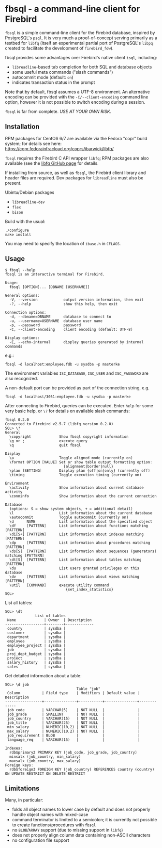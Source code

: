 fbsql - a command-line client for Firebird
==========================================

`fbsql` is a simple command-line client for the Firebird database, inspired
by PostgreSQL's `psql`. It is very much a proof-of-concept serving primarily
as a testbed for `libfq` (itself an experimental partial port of PostgreSQL's
`libpq` created to facilitate the development of `firebird_fdw`).

fbsql provides some advantages over Firebird's native client `isql`,
including:

 - `libreadline`-based tab completion for both SQL and database objects
 - some useful meta commands ("slash commands")
 - autocommit mode (default: `on`)
 - indicates transaction status in the prompt

Note that by default, fbsql assumes a UTF-8 environment. An alternative
encoding can be provided with the `-C/--client-encoding` command line option,
however it is not possible to switch encoding during a session.

`fbsql` is far from complete. *USE AT YOUR OWN RISK.*


Installation
------------

RPM packages for CentOS 6/7 are available via the Fedora "copr" build system;
for details see here: <https://copr.fedorainfracloud.org/coprs/ibarwick/libfq/>

`fbsql` requires the Firebird C API wrapper `libfq`; RPM packages are also
available (see the [libfq GitHub page](https://github.com/ibarwick/libfq)
for details.

If installing from source, as well as `fbsql`, the Firebird client library
and header files are required. Dev packages for `libreadline` must also be
present.

Ubintu/Debian packages
* `libreadline-dev`
* `flex`
* `bison`

Build with the usual:

    ./configure
    make install

You may need to specify the location of `ibase.h` in `CFLAGS`.


Usage
-----

    $ fbsql --help
    fbsql is an interactive terminal for Firebird.

    Usage:
      fbsql [OPTION]... [DBNAME [USERNAME]]

    General options:
      -V, --version            output version information, then exit
      -?, --help               show this help, then exit

    Connection options:
      -d, --dbname=DBNAME      database to connect to
      -u, --username=USERNAME  database user name
      -p, --password           password
      -C, --client-encoding    client encoding (default: UTF-8)

    Display options:
      -E, --echo-internal      display queries generated by internal commands


e.g.:

    fbsql -d localhost:employee.fdb -u sysdba -p masterke

The environment variables `ISC_DATABASE`, `ISC_USER` and `ISC_PASSWORD` are also
recognized.

A non-default port can be provided as part of the connection string, e.g.

    fbsql -d localhost/3051:employee.fdb -u sysdba -p masterke

After connecting to Firebird, queries can be executed. Enter `help` for some
very basic help, or `\?` for details on available slash commands:

    fbsql 0.2.0
    Connected to Firebird v2.5.7 (libfq version 0.2.0)
    SQL> \?
    General
      \copyright             Show fbsql copyright information
      \g or ;                execute query
      \q                     quit fbsql

    Display
      \a                     Toggle aligned mode (currently on)
      \format OPTION [VALUE] Set or show table output formatting option:
                               {alignment|border|null}
      \plan [SETTING]        Display plan {off|on|only} (currently off)
      \timing                Toggle execution timing (currently on)

    Environment
      \activity              Show information about current database activity
      \conninfo              Show information about the current connection

    Database
      (options: S = show system objects, + = additional detail)
      \l                     List information about the current database
      \autocommit            Toggle autocommit (currently on)
      \d      NAME           List information about the specified object
      \df     [PATTERN]      List information about functions matching [PATTERN]
      \di[S+] [PATTERN]      List information about indexes matching [PATTERN]
      \dp     [PATTERN]      List information about procedures matching [PATTERN]
      \ds[S]  [PATTERN]      List information about sequences (generators) matching [PATTERN]
      \dt[S]  [PATTERN]      List information about tables matching [PATTERN]
      \du                    List users granted privileges on this database
      \dv     [PATTERN]      List information about views matching [PATTERN]
      \util   [COMMAND]      execute utility command
                                {set_index_statistics}
    SQL>


List all tables:

    SQL> \dt
                  List of tables
     Name             | Owner  | Description
    ------------------+--------+-------------
     country          | sysdba |
     customer         | sysdba |
     department       | sysdba |
     employee         | sysdba |
     employee_project | sysdba |
     job              | sysdba |
     proj_dept_budget | sysdba |
     project          | sysdba |
     salary_history   | sysdba |
     sales            | sysdba |


Get detailed information about a table:

    SQL> \d job
                                     Table "job"
     Column          | Field type    | Modifiers | Default value | Description
    -----------------+---------------+-----------+---------------+-------------
     job_code        | VARCHAR(5)    | NOT NULL  |               |
     job_grade       | SMALLINT      | NOT NULL  |               |
     job_country     | VARCHAR(15)   | NOT NULL  |               |
     job_title       | VARCHAR(25)   | NOT NULL  |               |
     min_salary      | NUMERIC(10,2) | NOT NULL  |               |
     max_salary      | NUMERIC(10,2) | NOT NULL  |               |
     job_requirement | BLOB          |           |               |
     language_req    | VARCHAR(15)   |           |               |

    Indexes:
      rdb$primary2 PRIMARY KEY (job_code, job_grade, job_country)
      minsalx (job_country, min_salary)
      maxsalx (job_country, max_salary)
    Foreign keys:
      rdb$foreign3 FOREIGN KEY (job_country) REFERENCES country (country) ON UPDATE RESTRICT ON DELETE RESTRICT


Limitations
-----------

Many, in particular:

 - folds all object names to lower case by default and does not properly
   handle object names with mixed-case
 - command terminator is limited to a semicolon; it is currently not possible
   to create functions/procedures with `fbsql`
 - no `BLOB`/`ARRAY` support (due to missing support in `libfq`)
 - does not properly align column data containing non-ASCII characters
 - no configuration file support

